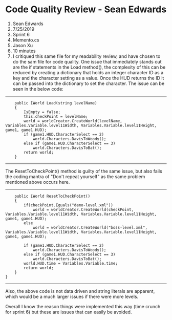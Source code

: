 ﻿# Code Quality Review - Sean Edwards
1. Sean Edwards
2. 7/25/2019
3. Sprint 6
4. Memento.cs 
5. Jason Xu
6. 10 minutes
7. I critiqued this same file for my readability review, and have chosen to do the sam file for code quality. One issue that immediately stands out
are the if statements in the Load method(), the complexity of this can be reduced by creating a dictionary that holds an integer character ID as a key
and the character setting as a value. Once the HUD returns the ID it can be passed into the dictionary to set the character. The issue can be seen in the below code:

---
        public IWorld Load(string levelName)
        {
            IsEmpty = false;
            this.checkPoint = levelName;
            world = worldCreator.CreateWorld(levelName, Variables.Variable.level11Width, Variables.Variable.level11Height, game1, game1.HUD);
            if (game1.HUD.CharacterSelect == 2)
                world.Characters.DavisToWoody();
            else if (game1.HUD.CharacterSelect == 3)
                world.Characters.DavisToBat();
            return world;
        }
---

The ResetToCheckPoint() method is guilty of the same issue, but also fails the coding mantra of "Don't repeat yourself" as the same problem mentioned above occurs here.

---
        public IWorld ResetToCheckPoint()
        {
            if(checkPoint.Equals("demo-level.xml"))
                world = worldCreator.CreateWorld(checkPoint, Variables.Variable.level11Width, Variables.Variable.level11Height, game1, game1.HUD);
            else
                world = worldCreator.CreateWorld("boss-level.xml", Variables.Variable.level11Width, Variables.Variable.level11Height, game1, game1.HUD);

            if (game1.HUD.CharacterSelect == 2)
                world.Characters.DavisToWoody();
            else if (game1.HUD.CharacterSelect == 3)
                world.Characters.DavisToBat();
            world.HUD.time = Variables.Variable.time;
            return world;
        }
    }
---

Also, the above code is not data driven and string literals are apparent, which would be a much larger issues if there were more levels.

Overall I know the reason things were implemented this way (time crunch for sprint 6) but these are issues that can easily be avoided.
